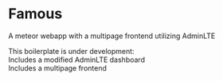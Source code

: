 # Famous
A meteor webapp with a multipage frontend utilizing AdminLTE

This boilerplate is under development:<br>
  Includes a modified AdminLTE dashboard<br>
  Includes a multipage frontend<br>
